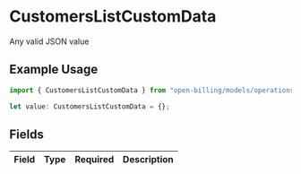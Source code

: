 # CustomersListCustomData

Any valid JSON value

## Example Usage

```typescript
import { CustomersListCustomData } from "open-billing/models/operations";

let value: CustomersListCustomData = {};
```

## Fields

| Field       | Type        | Required    | Description |
| ----------- | ----------- | ----------- | ----------- |